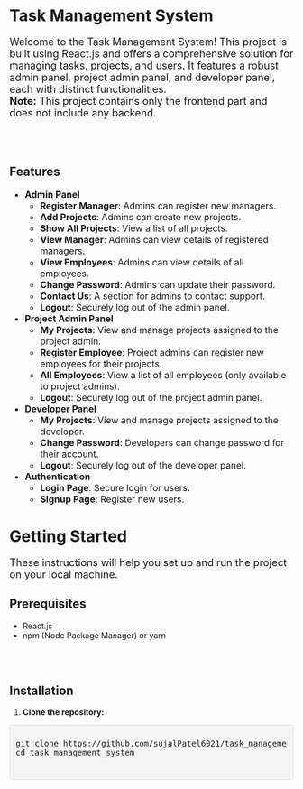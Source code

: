 <h1>Task Management System</h1>
<p style="font-size: 18px;">Welcome to the Task Management System! This project is built using React.js and offers a comprehensive solution for managing tasks, projects, and users. It features a robust admin panel, project admin panel, and developer panel, each with distinct functionalities. 
<br>
<strong>Note:</strong> This project contains only the frontend part and does not include any backend.</p>
<br>
<br>
<h2>Features</h2>
<ul style="font-size: 16px;">
  <li><strong>Admin Panel</strong>
    <ul>
      <li><strong>Register Manager</strong>: Admins can register new managers.</li>
      <li><strong>Add Projects</strong>: Admins can create new projects.</li>
      <li><strong>Show All Projects</strong>: View a list of all projects.</li>
      <li><strong>View Manager</strong>: Admins can view details of registered managers.</li>
      <li><strong>View Employees</strong>: Admins can view details of all employees.</li>
      <li><strong>Change Password</strong>: Admins can update their password.</li>
      <li><strong>Contact Us</strong>: A section for admins to contact support.</li>
      <li><strong>Logout</strong>: Securely log out of the admin panel.</li>
    </ul>
  </li>
  <li><strong>Project Admin Panel</strong>
    <ul>
      <li><strong>My Projects</strong>: View and manage projects assigned to the project admin.</li>
      <li><strong>Register Employee</strong>: Project admins can register new employees for their projects.</li>
      <li><strong>All Employees</strong>: View a list of all employees (only available to project admins).</li>
      <li><strong>Logout</strong>: Securely log out of the project admin panel.</li>
    </ul>
  </li>
  <li><strong>Developer Panel</strong>
    <ul>
      <li><strong>My Projects</strong>: View and manage projects assigned to the developer.</li>
      <li><strong>Change Password</strong>: Developers can change password for their account.</li>
      <li><strong>Logout</strong>: Securely log out of the developer panel.</li>
    </ul>
  </li>
  <li><strong>Authentication</strong>
    <ul>
      <li><strong>Login Page</strong>: Secure login for users.</li>
      <li><strong>Signup Page</strong>: Register new users.</li>
    </ul>
  </li>
</ul>
<h1>Getting Started</h1>
<p style="font-size: 18px;">These instructions will help you set up and run the project on your local machine.</p>
<h2>Prerequisites</h2>
<p style="font-size: 16px;">
  <ul>
    <li>React.js</li>
    <li>npm (Node Package Manager) or yarn</li>
  </ul>
</p>
<br>
<br>
<h2>Installation</h2>
<p style="font-size: 16px;">
  <ol>
    <li><strong>Clone the repository:</strong></li>
  </ol>
</p>
 <div style=" position: relative;
            background-color: #f5f5f5;
            padding: 10px;
            border: 1px solid #ddd;
            border-radius: 5px;
            font-family: Consolas, 'Courier New', monospace;
            font-size: 14px;">
        <pre>
git clone https://github.com/sujalPatel6021/task_management_system.git
cd task_management_system
        </pre>
  </div>
